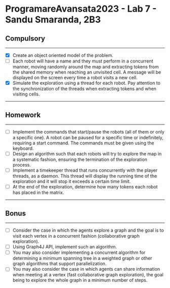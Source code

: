 # ProgramareAvansata2023 - Lab 7 - Sandu Smaranda, 2B3

## Compulsory

--------

- [x] Create an object oriented model of the problem.
- [ ] Each robot will have a name and they must perform in a concurrent manner, moving randomly around the map and extracting tokens from the shared memory when reaching an unvisited cell.
  A message will be displayed on the screen every time a robot visits a new cell.
- [x] Simulate the exploration using a thread for each robot.
  Pay attention to the synchronization of the threads when extracting tokens and when visiting cells.

----------

## Homework

----------

- [ ] Implement the commands that start/pause the robots (all of them or only a specific one). A robot can be paused for a specific time or indefinitely, requiring a start command.
  The commands must be given using the keyboard.
- [ ]  Design an algorithm such that each robots will try to explore the map in a systematic fashion, ensuring the termination of the exploration process.
- [ ]  Implement a timekeeper thread that runs concurrently with the player threads, as a daemon. This thread will display the running time of the exploration and it will stop it exceeds a certain time limit.
- [ ] At the end of the exploration, determine how many tokens each robot has placed in the matrix.

----------

## Bonus

---------

- [ ] Consider the case in which the agents explore a graph and the goal is to visit each vertex in a concurrent fashion (collaborative graph exploration).
- [ ]  Using Graph4J API, implement such an algorithm.
- [ ]  You may also consider implementing a concurrent algorithm for determining a minimum spanning tree in a weighted graph or other graph algorithms that support parallelization.
- [ ] You may also consider the case in which agents can share information when meeting at a vertex (fast collaborative graph exploration), the goal being to explore the whole graph in a minimum number of steps.